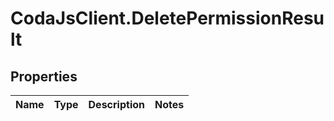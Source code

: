 # CodaJsClient.DeletePermissionResult

## Properties
Name | Type | Description | Notes
------------ | ------------- | ------------- | -------------
